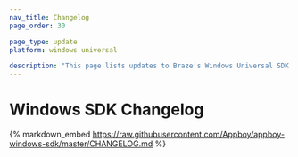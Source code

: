 ```yaml
---
nav_title: Changelog
page_order: 30

page_type: update
platform: windows universal

description: "This page lists updates to Braze's Windows Universal SDK changelog."
---
```


# Windows SDK Changelog

{% markdown_embed https://raw.githubusercontent.com/Appboy/appboy-windows-sdk/master/CHANGELOG.md %}
